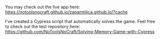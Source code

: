 You may check out the live app here: https://notoolsnocraft.github.io/zapamtilica.github.io/?cache

I've created a Cypress script that automatically solves the game. Feel free to check out the test repository here: https://github.com/NoToolsNoCraft/Solving-Memory-Game-with-Cypress
